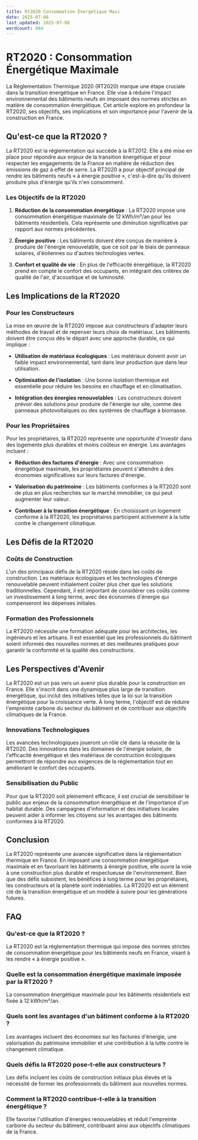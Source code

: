 ```yaml
---
title: Rt2020 Consommation Énergétique Maxi
date: 2025-07-08
last_updated: 2025-07-08
wordcount: 944
---
```


# RT2020 : Consommation Énergétique Maximale

La Réglementation Thermique 2020 (RT2020) marque une étape cruciale dans la transition énergétique en France. Elle vise à réduire l'impact environnemental des bâtiments neufs en imposant des normes strictes en matière de consommation énergétique. Cet article explore en profondeur la RT2020, ses objectifs, ses implications et son importance pour l'avenir de la construction en France.

## Qu'est-ce que la RT2020 ?

La RT2020 est la réglementation qui succède à la RT2012. Elle a été mise en place pour répondre aux enjeux de la transition énergétique et pour respecter les engagements de la France en matière de réduction des émissions de gaz à effet de serre. La RT2020 a pour objectif principal de rendre les bâtiments neufs « à énergie positive », c'est-à-dire qu'ils doivent produire plus d'énergie qu'ils n'en consomment.

### Les Objectifs de la RT2020

1. **Réduction de la consommation énergétique** : La RT2020 impose une consommation énergétique maximale de 12 kWh/m²/an pour les bâtiments résidentiels. Cela représente une diminution significative par rapport aux normes précédentes.
   
2. **Énergie positive** : Les bâtiments doivent être conçus de manière à produire de l'énergie renouvelable, que ce soit par le biais de panneaux solaires, d'éoliennes ou d'autres technologies vertes.

3. **Confort et qualité de vie** : En plus de l'efficacité énergétique, la RT2020 prend en compte le confort des occupants, en intégrant des critères de qualité de l'air, d'acoustique et de luminosité.

## Les Implications de la RT2020

### Pour les Constructeurs

La mise en œuvre de la RT2020 impose aux constructeurs d'adapter leurs méthodes de travail et de repenser leurs choix de matériaux. Les bâtiments doivent être conçus dès le départ avec une approche durable, ce qui implique :

- **Utilisation de matériaux écologiques** : Les matériaux doivent avoir un faible impact environnemental, tant dans leur production que dans leur utilisation.
  
- **Optimisation de l'isolation** : Une bonne isolation thermique est essentielle pour réduire les besoins en chauffage et en climatisation.

- **Intégration des énergies renouvelables** : Les constructeurs doivent prévoir des solutions pour produire de l'énergie sur site, comme des panneaux photovoltaïques ou des systèmes de chauffage à biomasse.

### Pour les Propriétaires

Pour les propriétaires, la RT2020 représente une opportunité d'investir dans des logements plus durables et moins coûteux en énergie. Les avantages incluent :

- **Réduction des factures d'énergie** : Avec une consommation énergétique maximale, les propriétaires peuvent s'attendre à des économies significatives sur leurs factures d'énergie.

- **Valorisation du patrimoine** : Les bâtiments conformes à la RT2020 sont de plus en plus recherchés sur le marché immobilier, ce qui peut augmenter leur valeur.

- **Contribuer à la transition énergétique** : En choisissant un logement conforme à la RT2020, les propriétaires participent activement à la lutte contre le changement climatique.

## Les Défis de la RT2020

### Coûts de Construction

L'un des principaux défis de la RT2020 réside dans les coûts de construction. Les matériaux écologiques et les technologies d'énergie renouvelable peuvent initialement coûter plus cher que les solutions traditionnelles. Cependant, il est important de considérer ces coûts comme un investissement à long terme, avec des économies d'énergie qui compenseront les dépenses initiales.

### Formation des Professionnels

La RT2020 nécessite une formation adéquate pour les architectes, les ingénieurs et les artisans. Il est essentiel que les professionnels du bâtiment soient informés des nouvelles normes et des meilleures pratiques pour garantir la conformité et la qualité des constructions.

## Les Perspectives d'Avenir

La RT2020 est un pas vers un avenir plus durable pour la construction en France. Elle s'inscrit dans une dynamique plus large de transition énergétique, qui inclut des initiatives telles que la loi sur la transition énergétique pour la croissance verte. À long terme, l'objectif est de réduire l'empreinte carbone du secteur du bâtiment et de contribuer aux objectifs climatiques de la France.

### Innovations Technologiques

Les avancées technologiques joueront un rôle clé dans la réussite de la RT2020. Des innovations dans les domaines de l'énergie solaire, de l'efficacité énergétique et des matériaux de construction écologiques permettront de répondre aux exigences de la réglementation tout en améliorant le confort des occupants.

### Sensibilisation du Public

Pour que la RT2020 soit pleinement efficace, il est crucial de sensibiliser le public aux enjeux de la consommation énergétique et de l'importance d'un habitat durable. Des campagnes d'information et des initiatives locales peuvent aider à informer les citoyens sur les avantages des bâtiments conformes à la RT2020.

## Conclusion

La RT2020 représente une avancée significative dans la réglementation thermique en France. En imposant une consommation énergétique maximale et en favorisant les bâtiments à énergie positive, elle ouvre la voie à une construction plus durable et respectueuse de l'environnement. Bien que des défis subsistent, les bénéfices à long terme pour les propriétaires, les constructeurs et la planète sont indéniables. La RT2020 est un élément clé de la transition énergétique et un modèle à suivre pour les générations futures.

## FAQ

### Qu'est-ce que la RT2020 ?

La RT2020 est la réglementation thermique qui impose des normes strictes de consommation énergétique pour les bâtiments neufs en France, visant à les rendre « à énergie positive ».

### Quelle est la consommation énergétique maximale imposée par la RT2020 ?

La consommation énergétique maximale pour les bâtiments résidentiels est fixée à 12 kWh/m²/an.

### Quels sont les avantages d'un bâtiment conforme à la RT2020 ?

Les avantages incluent des économies sur les factures d'énergie, une valorisation du patrimoine immobilier et une contribution à la lutte contre le changement climatique.

### Quels défis la RT2020 pose-t-elle aux constructeurs ?

Les défis incluent les coûts de construction initiaux plus élevés et la nécessité de former les professionnels du bâtiment aux nouvelles normes.

### Comment la RT2020 contribue-t-elle à la transition énergétique ?

Elle favorise l'utilisation d'énergies renouvelables et réduit l'empreinte carbone du secteur du bâtiment, contribuant ainsi aux objectifs climatiques de la France.